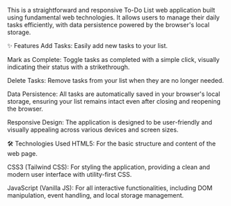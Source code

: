 
This is a straightforward and responsive To-Do List web application built using fundamental web technologies. It allows users to manage their daily tasks efficiently, with data persistence powered by the browser's local storage.

✨ Features
Add Tasks: Easily add new tasks to your list.

Mark as Complete: Toggle tasks as completed with a simple click, visually indicating their status with a strikethrough.

Delete Tasks: Remove tasks from your list when they are no longer needed.

Data Persistence: All tasks are automatically saved in your browser's local storage, ensuring your list remains intact even after closing and reopening the browser.

Responsive Design: The application is designed to be user-friendly and visually appealing across various devices and screen sizes.

🛠️ Technologies Used
HTML5: For the basic structure and content of the web page.

CSS3 (Tailwind CSS): For styling the application, providing a clean and modern user interface with utility-first CSS.

JavaScript (Vanilla JS): For all interactive functionalities, including DOM manipulation, event handling, and local storage management.
